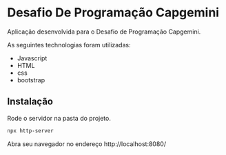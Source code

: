 # Desafio De Programação Capgemini

Aplicação desenvolvida para o Desafio de Programação Capgemini.

As seguintes technologias foram utilizadas:

- Javascript
- HTML
- css
- bootstrap


## Instalação

Rode o servidor na pasta do projeto.

```bash
npx http-server
```
Abra seu navegador no endereço http://localhost:8080/





